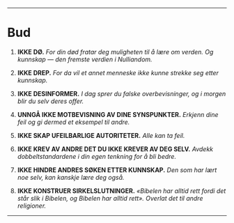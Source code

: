 -----
# Bud

1. **IKKE DØ.**
    *For din død fratar deg muligheten til å lære om verden. Og kunnskap — den fremste verdien i Nulliandom.*

2. **IKKE DREP.**
    *For da vil et annet menneske ikke kunne strekke seg etter kunnskap.*

3. **IKKE DESINFORMER.**
    *I dag sprer du falske overbevisninger, og i morgen blir du selv deres offer.*

4. **UNNGÅ IKKE MOTBEVISNING AV DINE SYNSPUNKTER.**
    *Erkjenn dine feil og gi dermed et eksempel til andre.*

5. **IKKE SKAP UFEILBARLIGE AUTORITETER.**
    *Alle kan ta feil.*

6. **IKKE KREV AV ANDRE DET DU IKKE KREVER AV DEG SELV.**
    *Avdekk dobbeltstandardene i din egen tenkning for å bli bedre.*

7. **IKKE HINDRE ANDRES SØKEN ETTER KUNNSKAP.**
    *Den som har lært noe selv, kan kanskje lære deg også.*

8. **IKKE KONSTRUER SIRKELSLUTNINGER.**
    *«Bibelen har alltid rett fordi det står slik i Bibelen, og Bibelen har alltid rett». Overlat det til andre religioner.*
-----